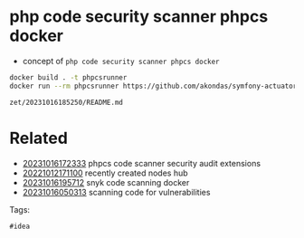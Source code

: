 # php code security scanner phpcs docker

- concept of `php code security scanner phpcs docker`

```bash
docker build . -t phpcsrunner
docker run --rm phpcsrunner https://github.com/akondas/symfony-actuator-bundle
```

` zet/20231016185250/README.md `

# Related

- [20231016172333](/zet/20231016172333/README.md) phpcs code scanner security audit extensions
- [20221012171100](/zet/20221012171100/README.md) recently created nodes hub
- [20231016195712](/zet/20231016195712/README.md) snyk code scanning docker
- [20231016050313](/zet/20231016050313/README.md) scanning code for vulnerabilities

Tags:

    #idea
